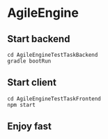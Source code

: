 # AgileEngine

## Start backend
```
cd AgileEngineTestTaskBackend
gradle bootRun
```

## Start client
```
cd AgileEngineTestTaskFrontend
npm start
```
## Enjoy fast
